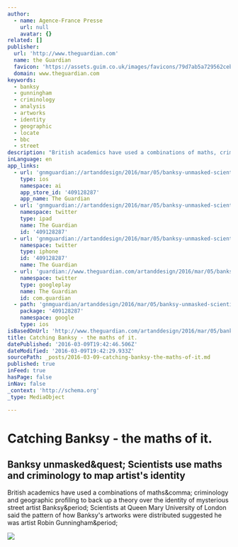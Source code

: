 ```yaml
---
author:
  - name: Agence-France Presse
    url: null
    avatar: {}
related: []
publisher:
  url: 'http://www.theguardian.com'
  name: the Guardian
  favicon: 'https://assets.guim.co.uk/images/favicons/79d7ab5a729562cebca9c6a13c324f0e/32x32.ico'
  domain: www.theguardian.com
keywords:
  - banksy
  - gunningham
  - criminology
  - analysis
  - artworks
  - identity
  - geographic
  - locate
  - bbc
  - street
description: "British academics have used a combinations of maths, criminology and geographic profiling to back up a theory over the identity of mysterious street artist Banksy. Scientists at Queen Mary University of London said the pattern of how Banksy's artworks were distributed suggested he was artist Robin Gunningham."
inLanguage: en
app_links:
  - url: 'gnmguardian://artanddesign/2016/mar/05/banksy-unmasked-scientists-use-maths-and-criminology-to-map-artists-identity?contenttype=Article&source=applinks'
    type: ios
    namespace: ai
    app_store_id: '409128287'
    app_name: The Guardian
  - url: 'gnmguardian://artanddesign/2016/mar/05/banksy-unmasked-scientists-use-maths-and-criminology-to-map-artists-identity?contenttype=Article&source=twitter'
    namespace: twitter
    type: ipad
    name: The Guardian
    id: '409128287'
  - url: 'gnmguardian://artanddesign/2016/mar/05/banksy-unmasked-scientists-use-maths-and-criminology-to-map-artists-identity?contenttype=Article&source=twitter'
    namespace: twitter
    type: iphone
    id: '409128287'
    name: The Guardian
  - url: 'guardian://www.theguardian.com/artanddesign/2016/mar/05/banksy-unmasked-scientists-use-maths-and-criminology-to-map-artists-identity'
    namespace: twitter
    type: googleplay
    name: The Guardian
    id: com.guardian
  - path: 'gnmguardian/artanddesign/2016/mar/05/banksy-unmasked-scientists-use-maths-and-criminology-to-map-artists-identity?contenttype=Article&source=google'
    package: '409128287'
    namespace: google
    type: ios
isBasedOnUrl: 'http://www.theguardian.com/artanddesign/2016/mar/05/banksy-unmasked-scientists-use-maths-and-criminology-to-map-artists-identity'
title: Catching Banksy - the maths of it.
datePublished: '2016-03-09T19:42:46.506Z'
dateModified: '2016-03-09T19:42:29.933Z'
sourcePath: _posts/2016-03-09-catching-banksy-the-maths-of-it.md
published: true
inFeed: true
hasPage: false
inNav: false
_context: 'http://schema.org'
_type: MediaObject

---
```

# Catching Banksy - the maths of it.

<article style=""><h1>Banksy unmasked&amp;quest; Scientists use maths and criminology to map artist's identity</h1><p>British academics have used a combinations of maths&amp;comma; criminology and geographic profiling to back up a theory over the identity of mysterious street artist Banksy&amp;period; Scientists at Queen Mary University of London said the pattern of how Banksy's artworks were distributed suggested he was artist Robin Gunningham&amp;period;</p><img src="https://i.guim.co.uk/img/media/899af4e7d0df2d9de5d21e4dba7297a6088641be/0_0_7166_4297/7166.jpg?w=1200&amp;q=55&amp;auto=format&amp;usm=12&amp;fit=max&amp;s=a6f0368809ff2aa0d8eb44848e95e11d" /></article>